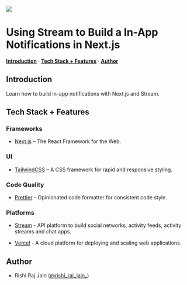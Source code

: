 ![](https://stream-blog-v2.imgix.net/blog/wp-content/uploads/e0d14cf5dea9d93429e0f23390997e6c/Blog-BuildnextjsChat-2000x840px-scaled.jpg?auto=compress%2Cformat&amp;amp;fit=scale&amp;amp;h=126&amp;amp;ixlib=php-3.3.0&amp;amp;w=300&amp;amp;wpsize=medium)

# Using Stream to Build a In-App Notifications in Next.js

<p>
  <a href="#introduction"><strong>Introduction</strong></a> ·
  <a href="#tech-stack--features"><strong>Tech Stack + Features</strong></a> ·
  <a href="#author"><strong>Author</strong></a>
</p>

## Introduction

Learn how to build in-app notifications with Next.js and Stream.

## Tech Stack + Features

### Frameworks

- [Next.js](https://nextjs.org) – The React Framework for the Web.

### UI

- [TailwindCSS](https://tailwindcss.com) – A CSS framework for rapid and responsive styling.

### Code Quality

- [Prettier](https://prettier.io/) – Opinionated code formatter for consistent code style.

### Platforms

- [Stream](https://getstream.io) - API platform to build social networks, activity feeds, activity streams and chat apps.

- [Vercel](https://vercel.com) - A cloud platform for deploying and scaling web applications.

## Author

- Rishi Raj Jain ([@rishi_raj_jain_](https://twitter.com/rishi_raj_jain_))

